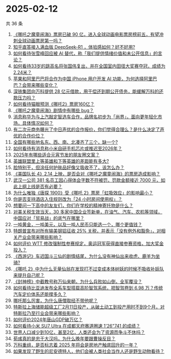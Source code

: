 # 2025-02-12

共 36 条

<!-- BEGIN ZHIHUQUESTIONS -->
<!-- 最后更新时间 Wed Feb 12 2025 06:09:57 GMT+0800 (China Standard Time) -->
1. [《哪吒之魔童闹海》票房已破 90 亿，进入全球动画电影票房榜前五，有望冲刺全球动画票房第一吗？](https://www.zhihu.com/question/11938309434)
1. [知乎直答接入满血版 DeepSeek-R1 ，体验感如何？好不好用?](https://www.zhihu.com/question/11891559945)
1. [如何看待张雪峰回应被 AI 替代，称「我们提供情绪价值和未公开信息」的言论？](https://www.zhihu.com/question/11549808277)
1. [如何看待33岁的跳高名将张国伟复出，并在全国室内田径大奖赛夺冠，成绩为2.24米？](https://www.zhihu.com/question/11799521864)
1. [苹果和阿里巴巴将合作为中国 iPhone 用户开发 AI 功能，为何选择阿里巴巴？会带来哪些变化？](https://www.zhihu.com/question/11951670294)
1. [深铁集团向万科提供 28 亿元借款，用于偿还到期公开债务，能缓解万科的还款压力吗？](https://www.zhihu.com/question/11866176070)
1. [如何看待猫眼预测《哪吒2》票房160亿？](https://www.zhihu.com/question/11952902434)
1. [《哪吒之魔童闹海》剧情中有哪些 bug？](https://www.zhihu.com/question/11387061617)
1. [消息称华为与上汽敲定智选车合作，品牌名初步为「尚界」，面向更年轻化市场，具体情况如何？](https://www.zhihu.com/question/11925795738)
1. [有二次元商务曝光了中日声优的合作报价，你们觉得合理么？是什么决定了声优的合作价位？](https://www.zhihu.com/question/11926288290)
1. [全国有哪些地名东、西、南、北凑齐了三个，缺一个?](https://www.zhihu.com/question/4739323174)
1. [如何看待有消息称小米自研手机芯片或推迟至2026年？](https://www.zhihu.com/question/11924485884)
1. [2025年有哪些适合元宵节发的朋友圈文案？](https://www.zhihu.com/question/11260959380)
1. [英雄联盟里上等英雄和下等英雄的差距能有多大?](https://www.zhihu.com/question/8092136493)
1. [脸特别干，但涂任何护肤品好像又吸收不了，该怎么办？](https://www.zhihu.com/question/9931835251)
1. [《美国队长 4》2.14 上映，是否会对《哪吒之魔童闹海》的票房造成影响？](https://www.zhihu.com/question/11868012972)
1. [武汉一公司 381 名员工因心得体会字数不符被罚，罚款金额接近 7000 元，如此上纲上线是否有必要？](https://www.zhihu.com/question/11919460846)
1. [为什么唯独《唐探 1900》受《哪吒 2》票房「虹吸效应」的影响最小？](https://www.zhihu.com/question/11860018895)
1. [你是否支持酒店入住规则改为「24 小时房间使用权」？](https://www.zhihu.com/question/661942109)
1. [想要问一下高中的友友们，你们在学校的精神寄托物是什么？](https://www.zhihu.com/question/664215438)
1. [对美关税生效当天，30 多家中国企业签新单，在油气、汽车、农机等领域，中国应对「贸易战」的底气在哪里？](https://www.zhihu.com/question/11807155008)
1. [一吨黄金，一吨美元，以及一吨人民币只能选一个，哪个更值钱？](https://www.zhihu.com/question/650638373)
1. [特朗普宣布对所有输美钢铝征收 25% 关税，并表示「没有例外和豁免」，对相关产业会带来哪些影响？](https://www.zhihu.com/question/11881309372)
1. [如何评价 WTT 修改强制性参赛规定，奥运冠军获得直接参赛资格，加大奖金投入？](https://www.zhihu.com/question/11930271826)
1. [《西游记》车迟国斗三仙的剧情结尾，为什么没有神仙出来收虎、鹿羊为坐骑?](https://www.zhihu.com/question/11318395082)
1. [《哪吒 2》中为什么无量仙翁在发现打不过变成本体树妖的时候不吸收补妖队来提升自己呢？](https://www.zhihu.com/question/11788762094)
1. [《封神榜》中截教号称万仙来朝，为什么兵败如山倒，全军覆没？](https://www.zhihu.com/question/588837709)
1. [如何看待比亚迪发布全系车型搭载高阶智驾系统，把智驾卷到 6.98 万？传统汽车定价体系还能撑多久？](https://www.zhihu.com/question/11853881136)
1. [哪吒那么厉害，为什么唐僧取经不带他呢？](https://www.zhihu.com/question/11420643470)
1. [特斯拉上海储能超级工厂2月11日投产，从破土动工到投产用时不到9个月，对特斯拉乃至行业会带来哪些影响？](https://www.zhihu.com/question/11886119630)
1. [如何评价2024年唐山GDP破万亿？](https://www.zhihu.com/question/10445059873)
1. [如何看待小米 SU7 Ultra 在成都天府赛道圈速 1'26"741 的成绩？](https://www.zhihu.com/question/11891324907)
1. [世界人口减少到10亿，甚至2亿，人类还会为了资源而争斗不休吗？](https://www.zhihu.com/question/11862777932)
1. [荀彧真的是忠于大汉吗，为什么晚年要跟曹操反目？](https://www.zhihu.com/question/666383930)
1. [万科重组，是否标志着 2025 年将会是房地产触底回升的一年？](https://www.zhihu.com/question/11824269667)
1. [如果发现了野生的尼安德特人，他们会被人类社会当作人还是野生动物看待？](https://www.zhihu.com/question/9849419450)
<!-- END ZHIHUQUESTIONS -->
